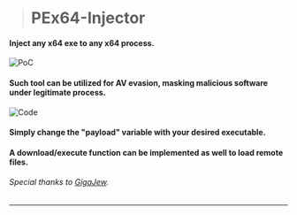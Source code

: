 > # PEx64-Injector
#### Inject any x64 exe to any x64 process.
![PoC](https://i.imgur.com/gILIbbd.gif)
#### Such tool can be utilized for AV evasion, masking malicious software under legitimate process.
![Code](https://i.imgur.com/PtOcuRU.png)
#### Simply change the "payload" variable with your desired executable.
#### A download/execute function can be implemented as well to load remote files.
###### Special thanks to [GigaJew](https://github.com/gigajew/).
______________________
